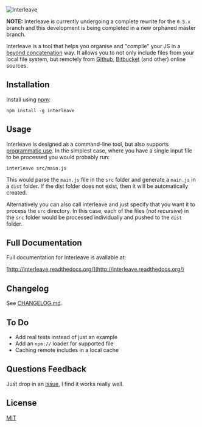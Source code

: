 <img src="https://github.com/DamonOehlman/interleave/raw/0.4.x/assets/interleave-logo.png " title="Interleave" />

__NOTE:__ Interleave is currently undergoing a complete rewrite for the `0.5.x` branch and this development is being completed in a new orphaned master branch.

Interleave is a tool that helps you organise and "compile" your JS in a [beyond concatenation](http://www.distractable.net/coding/javascript-builds-beyond-concatenation) way.  It allows you to not only include files from your local file system, but remotely from [Github](http://github.com/), [Bitbucket](http://bitbucket.org) (and other) online sources.

## Installation

Install using [npm](http://npmjs.org/):

`npm install -g interleave`

## Usage

Interleave is designed as a command-line tool, but also supports [programmatic use](http://interleave.readthedocs.org/en/latest/programmatic-use.html).  In the simplest case, where you have a single input file to be processed you would probably run:

```
interleave src/main.js
```

This would parse the `main.js` file in the `src` folder and generate a `main.js` in a `dist` folder.  If the dist folder does not exist, then it will be automatically created.

Alternatively you can also call interleave and just specify that you want it to process the `src` directory.  In this case, each of the files (_not recursive_) in the `src` folder would be processed individually and pushed to the `dist` folder.

## Full Documentation

Full documentation for Interleave is available at:

[http://interleave.readthedocs.org/](http://interleave.readthedocs.org/)

## Changelog

See [CHANGELOG.md](https://github.com/DamonOehlman/interleave/blob/master/CHANGELOG.md).

## To Do

- Add real tests instead of just an example
- Add an `npm://` loader for supported file
- Caching remote includes in a local cache

## Questions Feedback

Just drop in an [issue](https://github.com/DamonOehlman/interleave/issues), I find it works really well.

## License

[MIT](https://github.com/DamonOehlman/interleave/blob/master/LICENSE.md)